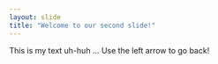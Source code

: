 ```yaml
---
layout: slide
title: "Welcome to our second slide!"
---
```

This is my text uh-huh ...
Use the left arrow to go back!
